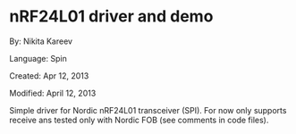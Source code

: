 # nRF24L01 driver and demo

By: Nikita Kareev

Language: Spin

Created: Apr 12, 2013

Modified: April 12, 2013

Simple driver for Nordic nRF24L01 transceiver (SPI). For now only supports receive ans tested only with Nordic FOB (see comments in code files).
